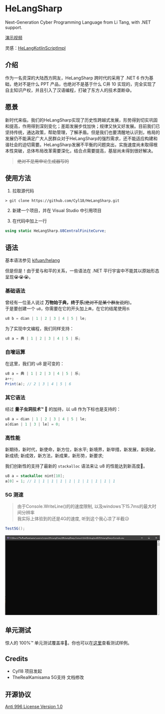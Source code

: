 # HeLangSharp
Next-Generation Cyber Programming Language from Li Tang, with .NET support.

[演示视频](https://www.bilibili.com/video/BV1Px411w7FH)

灵感：[HeLangKotlinScriptImpl](https://github.com/shaokeyibb/HeLangKotlinScriptImpl)

## 介绍

作为一名资深的大陆西方网友，HeLangSharp 跨时代的采用了 .NET 6 作为基础，绝对不是什么 PPT 产品，也绝对不是基于什么 C井 10 实现的，完全实现了自主知识产权，并且引入了汉语编程，打破了东方人的技术垄断😅。

## 愿景

新时代来临，我们的HeLangSharp实现了历史性跨越式发展，形势得到切实巩固和提高，作用得到深刻变化；差距发展步伐加快；规律又快又好发展。目前我们已坚持传统，通达政策，帮助管理，了解矛盾。但是我们也要清醒地认识到，格局的发展仍不能满足广大人民群众对于HeLangSharp的强烈需求，还不能适应构建和谐社会的迫切需要。HeLangSharp发展不平衡的问题突出，实施速度尚未取得根本性突破，总体布局改革需要深化，结合点需要提高，基层尚未得到很好解决。

> ~~绝对不是用申论生成器写的~~

## 使用方法

1. 拉取源代码

```shell
> git clone https://github.com/Cyl18/HeLangSharp.git
```

2. 新建一个项目，并在 Visual Studio 中引用项目

3. 在代码中加上一行

```csharp
using static HeLangSharp.U8CentralFiniteCurve;
```

## 语法

基本语法参见 [kifuan/helang](https://github.com/kifuan/helang)

但是但是！由于爱与和平的关系，一些语法在 .NET 平行宇宙中不能其以原始形态呈现😭😭😭。

### 基础语法

曾经有一位圣人说过 **万物始于典，终于乐**(~~绝对不是某个群友说的~~)。  
于是要创建一个 `u8`，你需要在它的开头加上`典`，在它的结尾使用`乐`

```csharp
u8 b = dian | 1 | 2 | 3 | 4 | 5 | le;
```

为了实现中文编程，我们同样支持：

```csharp
u8 a = 典 | 1 | 2 | 3 | 4 | 5 | 乐;
```

### 自增运算

在这里，我们的 u8 是可变的：

```csharp
u8 a = 典 | 1 | 2 | 3 | 4 | 5 | 乐;
a++;
Print(a); // 2 | 3 | 4 | 5 | 6
```

### 其它语法

经过 **量子虫洞技术™** 🥵 的加持，以 u8 作为下标也是支持的：

```csharp
u8 a = dian | 1 | 2 | 3 | 4 | 5 | le;
a[dian | 1 | 3 | le] = 0;

```

### 高性能

新期待，新时代，新使命，新方位，新水平;
新境界，新举措，新发展，新突破，新成绩;
新成效，新方法，新成果，新形势，新要求;

我们创新性的支持了最新的 `stackalloc` 语法来让 u8 的性能达到新高度🤣。

```csharp
u8 a = stackalloc nint[10];
a[0] = 1; // 1 | 1 | 1 | 1 | 1 | 1 | 1 | 1 | 1 | 1
```

### 5G 测速

> 由于Console.WriteLine()的的速度限制, 以及windows下15.7ms的最大时间分辨率  
> 我实际上体验到的还是4G的速度, 听到这个我心凉了半截😥  
```csharp
Test5G();
``` 
![](docs/images/5g.gif)

## 单元测试

惊人的 100%™ 单元测试覆盖率🤩。你也可以在[这里](https://github.com/Cyl18/HeLangSharp/blob/master/HeLangSharp.Tests/UnitTest1.cs)查看测试样例。

## Credits

- Cyl18 项目发起
- TheRealKamisama 5G支持 文档修改

## 开源协议

[Anti 996 License Version 1.0](https://github.com/kattgu7/Anti-996-License)
